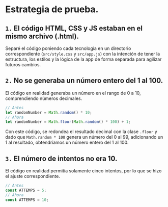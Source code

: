 # Estrategia de prueba.

## `1.` El código HTML, CSS y JS estaban en el mismo archivo (.html). 
Separé el código poniendo cada tecnología en un directorio correspondiente (`src/style.css` y `src/app.js`) con la intención de tener la estructura, los estilos y la lógica de la app de forma separada para agilizar futuros cambios.

## `2.` No se generaba un número entero del 1 al 100.
El código en realidad generaba un número en el rango de 0 a 10, comprendiendo números decimales.
```javascript
// Antes
let randomNumber = Math.random() * 10;
// Ahora
let randomNumber = Math.floor(Math.random() * 100) + 1;
```
Con este código, se redondea el resultado decimal con la clase `.floor` y dado que `Math.random * 100` genera un número del 0 al 99, adicionando un 1 al resultado, obtendríamos un número entero del 1 al 100.

## `3.` El número de intentos no era 10.
El código en realidad permitía solamente cinco intentos, por lo que se hizo el ajuste correspondiente.
```javascript
// Antes
const ATTEMPS = 5;
// Ahora
const ATTEMPS = 10;
```